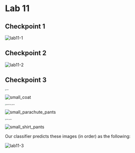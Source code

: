 # Lab 11

## Checkpoint 1

![lab11-1](/home/rylan/git/oss-repo-template/images/lab11/lab11-1.png)

## Checkpoint 2

![lab11-2](/home/rylan/git/oss-repo-template/images/lab11/lab11-2.png)



## Checkpoint 3

<img src="/home/rylan/git/oss-repo-template/images/lab11/coat.jpg" alt="coat" style="zoom:25%;" />

![small_coat](/home/rylan/git/oss-repo-template/images/lab11/small_coat.png)



<img src="/home/rylan/git/oss-repo-template/images/lab11/parachute_pants.png" alt="parachute_pants" style="zoom:25%;" />



![small_parachute_pants](/home/rylan/git/oss-repo-template/images/lab11/small_parachute_pants.png)

<img src="/home/rylan/git/oss-repo-template/images/lab11/shirt_pants.jpg" alt="shirt_pants" style="zoom:25%;" />

![small_shirt_pants](/home/rylan/git/oss-repo-template/images/lab11/small_shirt_pants.png)

Our classifier predicts these images (in order) as the following:

![lab11-3](../../../../images/lab11/lab11-3.png)